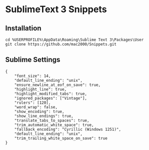 SublimeText 3 Snippets
======================

Installation
------------

    cd %USERPROFILE%\AppData\Roaming\Sublime Text 3\Packages\User
    git clone https://github.com/mac2000/Snippets.git

Sublime Settings
----------------

    {
        "font_size": 14,
        "default_line_ending": "unix",
        "ensure_newline_at_eof_on_save": true,
        "highlight_line": true,
        "highlight_modified_tabs": true,
        "ignored_packages": ["Vintage"],
        "rulers": [120],
        "word_wrap": false,
        "show_encoding": true,
        "show_line_endings": true,
        "translate_tabs_to_spaces": true,
        "trim_automatic_white_space": true,
        "fallback_encoding": "Cyrillic (Windows 1251)",
        "default_line_ending": "unix",
        "trim_trailing_white_space_on_save": true
    }


